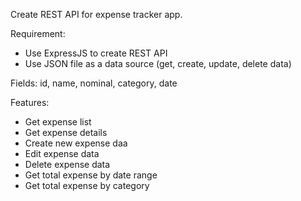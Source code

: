 Create REST API for expense tracker app.

Requirement:
- Use ExpressJS to create REST API
- Use JSON file as a data source (get, create, update, delete data)

Fields: id, name, nominal, category, date

Features:
- Get expense list
- Get expense details
- Create new expense daa
- Edit expense data
- Delete expense data
- Get total expense by date range
- Get total expense by category